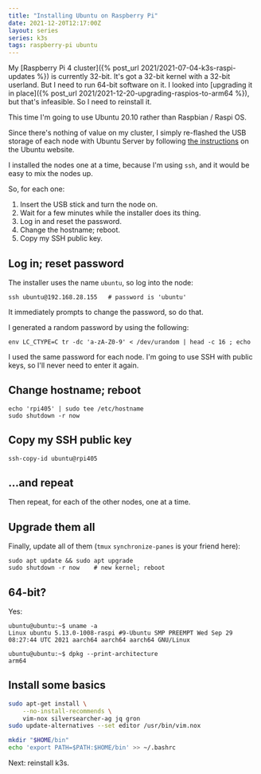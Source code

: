 ```yaml
---
title: "Installing Ubuntu on Raspberry Pi"
date: 2021-12-20T12:17:00Z
layout: series
series: k3s
tags: raspberry-pi ubuntu
---
```


My [Raspberry Pi 4 cluster]({% post_url 2021/2021-07-04-k3s-raspi-updates %}) is currently 32-bit. It's got a 32-bit
kernel with a 32-bit userland. But I need to run 64-bit software on it. I looked into [upgrading it in place]({% post_url 2021/2021-12-20-upgrading-raspios-to-arm64 %}), but that's infeasible. So I need to reinstall it.

This time I'm going to use Ubuntu 20.10 rather than Raspbian / Raspi OS.

Since there's nothing of value on my cluster, I simply re-flashed the USB storage of each node with Ubuntu Server
by following [the instructions](https://ubuntu.com/tutorials/how-to-install-ubuntu-on-your-raspberry-pi#1-overview)
on the Ubuntu website.

I installed the nodes one at a time, because I'm using `ssh`, and it would be easy to mix the nodes up.

So, for each one:

1. Insert the USB stick and turn the node on.
2. Wait for a few minutes while the installer does its thing.
3. Log in and reset the password.
4. Change the hostname; reboot.
5. Copy my SSH public key.

## Log in; reset password

The installer uses the name `ubuntu`, so log into the node:
```
ssh ubuntu@192.168.28.155   # password is 'ubuntu'
```

It immediately prompts to change the password, so do that.

I generated a random password by using the following:

```
env LC_CTYPE=C tr -dc 'a-zA-Z0-9' < /dev/urandom | head -c 16 ; echo
```

I used the same password for each node. I'm going to use SSH with public keys, so I'll never need to enter it again.

## Change hostname; reboot

```
echo 'rpi405' | sudo tee /etc/hostname
sudo shutdown -r now
```

## Copy my SSH public key

```
ssh-copy-id ubuntu@rpi405
```

## ...and repeat

Then repeat, for each of the other nodes, one at a time.

## Upgrade them all

Finally, update all of them (`tmux` `synchronize-panes` is your friend here):

```
sudo apt update && sudo apt upgrade
sudo shutdown -r now    # new kernel; reboot
```

## 64-bit?

Yes:

```
ubuntu@ubuntu:~$ uname -a
Linux ubuntu 5.13.0-1008-raspi #9-Ubuntu SMP PREEMPT Wed Sep 29 08:27:44 UTC 2021 aarch64 aarch64 aarch64 GNU/Linux

ubuntu@ubuntu:~$ dpkg --print-architecture
arm64
```

## Install some basics

```bash
sudo apt-get install \
    --no-install-recommends \
    vim-nox silversearcher-ag jq gron
sudo update-alternatives --set editor /usr/bin/vim.nox

mkdir "$HOME/bin"
echo 'export PATH=$PATH:$HOME/bin' >> ~/.bashrc
```

Next: reinstall k3s.

